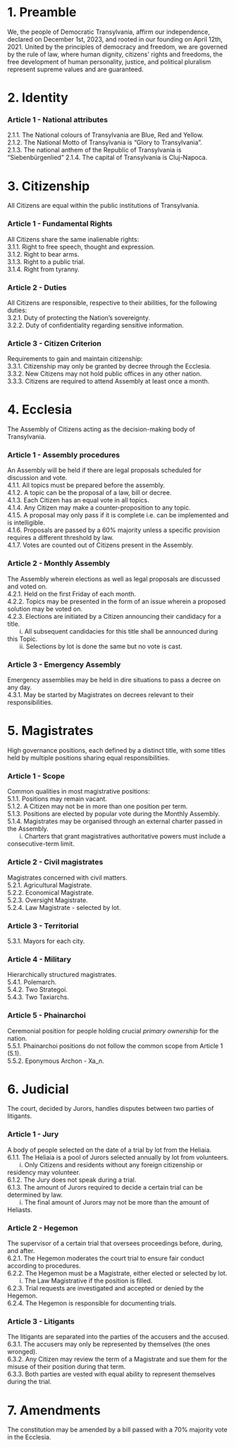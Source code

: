 # 1. Preamble
We, the people of Democratic Transylvania, affirm our independence, declared on December 1st, 2023, and rooted in our founding on April 12th, 2021. United by the principles of democracy and freedom, we are governed by the rule of law, where human dignity, citizens' rights and freedoms, the free development of human personality, justice, and political pluralism represent supreme values and are guaranteed.  
# 2. Identity
### Article 1 - National attributes
2.1.1. The National colours of Transylvania are Blue, Red and Yellow.  
2.1.2. The National Motto of Transylvania is “Glory to Transylvania”.  
2.1.3. The national anthem of the Republic of Transylvania is “Siebenbürgenlied”
2.1.4. The capital of Transylvania is Cluj-Napoca.  
# 3. Citizenship
All Citizens are equal within the public institutions of Transylvania.
### Article 1 - Fundamental Rights
All Citizens share the same inalienable rights:  
3.1.1. Right to free speech, thought and expression.  
3.1.2. Right to bear arms.  
3.1.3. Right to a public trial.  
3.1.4. Right from tyranny.  
### Article 2 - Duties
All Citizens are responsible, respective to their abilities, for the following duties:  
3.2.1. Duty of protecting the Nation’s sovereignty.  
3.2.2. Duty of confidentiality regarding sensitive information.  
### Article 3 - Citizen Criterion
Requirements to gain and maintain citizenship:  
3.3.1. Citizenship may only be granted by decree through the Ecclesia.  
3.3.2. New Citizens may not hold public offices in any other nation.  
3.3.3. Citizens are required to attend Assembly at least once a month.  
# 4. Ecclesia
The Assembly of Citizens acting as the decision-making body of Transylvania.  
### Article 1 - Assembly procedures
An Assembly will be held if there are legal proposals scheduled for discussion and vote.  
4.1.1. All topics must be prepared before the assembly.  
4.1.2. A topic can be the proposal of a law, bill or decree.  
4.1.3. Each Citizen has an equal vote in all topics.  
4.1.4. Any Citizen may make a counter-proposition to any topic.  
4.1.5. A proposal may only pass if it is complete i.e. can be implemented and is intelligible.  
4.1.6. Proposals are passed by a 60% majority unless a specific provision requires a different threshold by law.  
4.1.7. Votes are counted out of Citizens present in the Assembly.  
### Article 2 - Monthly Assembly
The Assembly wherein elections as well as legal proposals are discussed and voted on.  
4.2.1. Held on the first Friday of each month.  
4.2.2. Topics may be presented in the form of an issue wherein a proposed solution may be voted on.  
4.2.3. Elections are initiated by a Citizen announcing their candidacy for a title.  
       i. All subsequent candidacies for this title shall be announced during this Topic.  
       ii. Selections by lot is done the same but no vote is cast.  
### Article 3 - Emergency Assembly
Emergency assemblies may be held in dire situations to pass a decree on any day.  
4.3.1. May be started by Magistrates on decrees relevant to their responsibilities.  
# 5. Magistrates
High governance positions, each defined by a distinct title, with some titles held by multiple positions sharing equal responsibilities.  
### Article 1 - Scope
Common qualities in most magistrative positions:  
5.1.1. Positions may remain vacant.  
5.1.2. A Citizen may not be in more than one position per term.  
5.1.3. Positions are elected by popular vote during the Monthly Assembly.  
5.1.4. Magistrates may be organised through an external charter passed in the Assembly.  
       i. Charters that grant magistratives authoritative powers must include a consecutive-term limit.   
### Article 2 - Civil magistrates
Magistrates concerned with civil matters.  
5.2.1. Agricultural Magistrate.  
5.2.2. Economical Magistrate.  
5.2.3. Oversight Magistrate.  
5.2.4. Law Magistrate - selected by lot.
### Article 3 - Territorial
5.3.1. Mayors for each city.  
### Article 4 - Military
Hierarchically structured magistrates.  
5.4.1. Polemarch.  
5.4.2. Two Strategoi.  
5.4.3. Two Taxiarchs.  
### Article 5 - Phainarchoi
Ceremonial position for people holding crucial *primary ownership* for the nation.  
5.5.1. Phainarchoi positions do not follow the common scope from Article 1 (5.1).  
5.5.2. Eponymous Archon - Xa_n.  
# 6. Judicial
The court, decided by Jurors, handles disputes between two parties of litigants.  
### Article 1 - Jury
A body of people selected on the date of a trial by lot from the Heliaia.  
6.1.1. The Heliaia is a pool of Jurors selected annually by lot from volunteers.  
       i. Only Citizens and residents without any foreign citizenship or residency may volunteer.  
6.1.2. The Jury does not speak during a trial.  
6.1.3. The amount of Jurors required to decide a certain trial can be determined by law.  
       i. The final amount of Jurors may not be more than the amount of Heliasts.  
### Article 2 - Hegemon
The supervisor of a certain trial that oversees proceedings before, during, and after.  
6.2.1. The Hegemon moderates the court trial to ensure fair conduct according to procedures.  
6.2.2. The Hegemon must be a Magistrate, either elected or selected by lot.  
       i. The Law Magistrative if the position is filled.  
6.2.3. Trial requests are investigated and accepted or denied by the Hegemon.  
6.2.4. The Hegemon is responsible for documenting trials.  
### Article 3 - Litigants
The litigants are separated into the parties of the accusers and the accused.  
6.3.1. The accusers may only be represented by themselves (the ones wronged).  
6.3.2. Any Citizen may review the term of a Magistrate and sue them for the misuse of their position during that term.  
6.3.3. Both parties are vested with equal ability to represent themselves during the trial.  
# 7. Amendments
The constitution may be amended by a bill passed with a 70% majority vote in the Ecclesia.  
